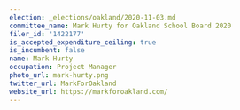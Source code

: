 ```yaml
---
election: _elections/oakland/2020-11-03.md
committee_name: Mark Hurty for Oakland School Board 2020
filer_id: '1422177'
is_accepted_expenditure_ceiling: true
is_incumbent: false
name: Mark Hurty
occupation: Project Manager
photo_url: mark-hurty.png
twitter_url: MarkForOakland
website_url: https://markforoakland.com/
---
```

